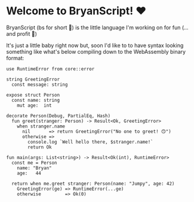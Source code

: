 # Welcome to BryanScript! ❤️

BryanScript (bs for short 🤭) is the little language I'm working on for fun (... and profit 🧐)

It's just a little baby right now but, soon I'd like to to have syntax looking something like what's below compiling down to the WebAssembly binary format:

```bs
use RuntimeError from core::error

string GreetingError
  const message: string

expose struct Person
  const name: string
    mut age:  int
    
decorate Person(Debug, PartialEq, Hash)
  fun greet(stranger: Person) -> Result<Ok, GreetingError>
    when stranger.name
      nil       => return GreetingError("No one to greet! 🙃")
      otherwise =>
        console.log `Well hello there, $stranger.name!`
        return Ok
    
fun main(args: List<string>) -> Result<Ok(int), RuntimeError>
  const me = Person
    name: "Bryan"
    age:   44
    
  return when me.greet stranger: Person(name: "Jumpy", age: 42)
    GreetingError(ge) => RuntimeError(...ge)
    otherwise         => Ok(0)
```
